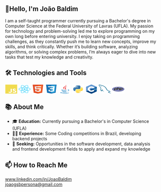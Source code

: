 ## 👋Hello, I'm João Baldim

I am a self-taught programmer currently pursuing a Bachelor's degree in Computer Science at the Federal University of Lavras (UFLA). My passion for technology and problem-solving led me to explore programming on my own long before entering university. I enjoy taking on programming challenges, as they constantly push me to learn new concepts, improve my skills, and think critically. Whether it’s building software, analyzing algorithms, or solving complex problems, I’m always eager to dive into new tasks that test my knowledge and creativity.

## 🛠️ Technologies and Tools

<p align="left">
  <img align="center" height="30" width="40" src="https://raw.githubusercontent.com/devicons/devicon/master/icons/javascript/javascript-plain.svg">
  <img align="center" height="30" width="40" src="https://raw.githubusercontent.com/devicons/devicon/master/icons/react/react-original.svg">
  <img align="center" height="30" width="40" src="https://raw.githubusercontent.com/devicons/devicon/master/icons/html5/html5-original.svg">
  <img align="center" height="30" width="40" src="https://raw.githubusercontent.com/devicons/devicon/master/icons/css3/css3-original.svg">
  <img align="center" height="30" width="40" src="https://raw.githubusercontent.com/devicons/devicon/master/icons/java/java-original.svg">
  <img align="center" height="30" width="40" src="https://raw.githubusercontent.com/devicons/devicon/master/icons/python/python-original.svg">
  <img align="center" height="30" width="40" src="https://raw.githubusercontent.com/devicons/devicon/master/icons/cplusplus/cplusplus-original.svg">
  <img align="center" height="30" width="40" src="https://raw.githubusercontent.com/devicons/devicon/master/icons/mysql/mysql-original.svg">
  <img align="center" height="30" width="40" src="https://raw.githubusercontent.com/devicons/devicon/master/icons/php/php-original.svg">
</p>

## 📚 About Me

- 🎓 **Education:** Currently pursuing a Bachelor's in Computer Science (UFLA)
- 🧑‍🏫 **Experience:** Some Coding competitions in Brazil, developing backend projects
- 🚀 **Seeking:** Opportunities in the software development, data analysis and frontend development fields to apply and expand my knowledge
  
## 📫 How to Reach Me

<a href="www.linkedin.com/in/JoaoBaldim" target="_blank">www.linkedin.com/in/JoaoBaldim</a> <br/>
<a href="mailto:joaogsbpersona@gmail.com">joaogsbpersona@gmail.com</a>
